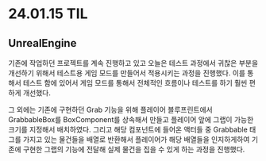 # 24.01.15 TIL

## UnrealEngine

기존에 작업하던 프로젝트를 계속 진행하고 있고 오늘은 테스트 과정에서 귀찮은 부분을 개선하기 위해서 테스트용 게임 모드를 만들어서 적용시키는 과정을 진행했다. 이를 통해서 테스트 함에 있어서 게임 모드를 통해서 전체적인 흐름이나 테스트를 하기 훨씬 편하게 개선했다.

그 외에는 기존에 구현하던 Grab 기능을 위해 플레이어 블루프린트에서 GrabbableBox를 BoxComponent를 상속해서 만들고 플레이어 앞에 그랩이 가능한 크기를 지정해서 배치하였다. 그리고 해당 컴포넌트에 들어온 액터들 중 Grabbable 태그를 가지고 있는 물건들을 배열로 반환해서 플레이어가 해당 배열들을 인지하게하여 기존에 구현한 그랩의 기능에 전달해 실제 물건을 집을 수 있게 하는 과정을 진행했다.
